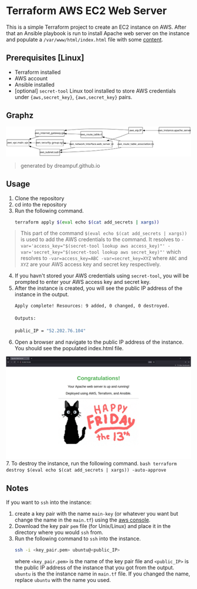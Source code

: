 # Terraform AWS EC2 Web Server
This is a simple Terraform project to create an EC2 instance on AWS. After that an Ansible playbook is run to install Apache web server on the instance and populate a `/var/www/html/index.html` file with some [content](ansible/roles/apache/files/index.html). 


## Prerequisites [Linux]
- Terraform installed
- AWS account
- Ansible installed
- [optional] `secret-tool` Linux tool installed to store AWS credentials under `{aws,secret_key}`, `{aws,secret_key}` pairs.

## Graphz
![dependancy graph](resources/graphviz.svg)
>generated by dreampuf.github.io

## Usage
1. Clone the repository
2. cd into the repository
3. Run the following command.
    ```bash
    terraform apply $(eval echo $(cat add_secrets | xargs))
    ```
> This part of the command `$(eval echo $(cat add_secrets | xargs))` is used to add the AWS credentials to the command. It resolves to `-var='access_key="$(secret-tool lookup aws access_key)"' -var='secret_key="$(secret-tool lookup aws secret_key)"'` which resolves to `-var=access_key=ABC -var=secret_key=XYZ` where `ABC` and `XYZ` are your AWS access key and secret key respectively. 
4. If you havn't stored your AWS credentials using `secret-tool`, you will be prompted to enter your AWS access key and secret key.
5. After the instance is created, you will see the public IP address of the instance in the output.
    ```bash
    Apply complete! Resources: 9 added, 0 changed, 0 destroyed.

    Outputs:

    public_IP = "52.202.76.104"
    ```
6. Open a browser and navigate to the public IP address of the instance. You should see the populated index.html file.

![landing_page](resources/web.png)
7. To destroy the instance, run the following command.
    ```bash
    terraform destroy $(eval echo $(cat add_secrets | xargs)) -auto-approve
    ```

## Notes
If you want to `ssh` into the instance:
1. create a key pair with the name `main-key` (or whatever you want but change the name in the `main.tf`) using the [aws console](https://us-east-1.console.aws.amazon.com/ec2/home?region=us-east-1#KeyPairs:).
2. Download the key pair `pem` file (for Unix/Linux) and place it in the directory where you would `ssh` from.
3. Run the following command to `ssh` into the instance.
    ```bash
    ssh -i <key_pair.pem> ubuntu@<public_IP>
    ```
    where `<key_pair.pem>` is the name of the key pair file and `<public_IP>` is the public IP address of the instance that you got from the output. `ubuntu` is the the instance name in `main.tf` file. If you changed the name, replace `ubuntu` with the name you used. 